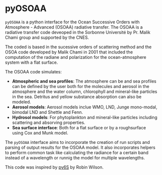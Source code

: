 # pyOSOAA

`pyOSOAA` is a python interface for the Ocean Successive Orders with Atmosphere - Advanced (OSOAA) radiative transfer. The OSOAA is a radiative transfer code deveoped in the Sorbonne Université by Pr. Malik Chami group and supported by the CNES. 

The coded is based in the sucessive orders of scattering method and the OSOA code developed by Malik Chami in 2001 that included the computation of the radiane and polarization for the ocean-atmosphere system with a flat surface.

The OSOAA code simulates:

- **Atmospheric and sea profiles**: The atmosphere can be and sea profiles can be defined by the user both for the molecules and aerosol in the atmosphere and the water column, chlorophyll and mineral-like particles in the sea. Detritus and yellow substance absorption can also be modeled.
- **Aerosol models**: Aerosol models inclue WMO, LND, Junge mono-modal, bimodal LND and Shettle and Fenn.
- **Hydrosol models**: For phytoplankton and mineral-like particles including scattering and absorving properties.
- **Sea surface interface**: Both for a flat surface or by a roughsurface using Cox and Munk model.

The `pyOSOAA` interface aims to incorporate the creation of run scripts and parsing of output results for the OSOAA model. It also incorporates helpers to perform common task like calculating the radiance for a certain band instead of a wavelength or runnig the model for multiple wavelengths. 

This code was inspired by [py6S](https://github.com/robintw/Py6S) by Robin Wilson.



